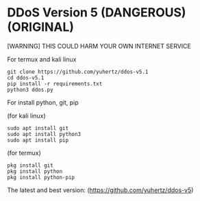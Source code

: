 # DDoS Version 5 (DANGEROUS) (ORIGINAL)

[WARNING] THIS COULD HARM YOUR OWN INTERNET SERVICE

For termux and kali linux
```
git clone https://github.com/yuhertz/ddos-v5.1
cd ddos-v5.1
pip install -r requirements.txt
python3 ddos.py
```

For install python, git, pip

(for kali linux)
```
sudo apt install git
sudo apt install python3
sudo apt install pip
```

(for termux)
```
pkg install git
pkg install python
pkg install python-pip
```
The latest and best version: (https://github.com/yuhertz/ddos-v5)
